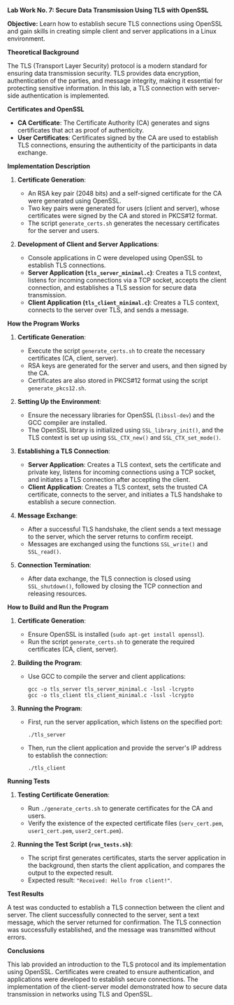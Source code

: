 **Lab Work No. 7: Secure Data Transmission Using TLS with OpenSSL**

**Objective:** Learn how to establish secure TLS connections using OpenSSL and gain skills in creating simple client and server applications in a Linux environment.

**Theoretical Background**

The TLS (Transport Layer Security) protocol is a modern standard for ensuring data transmission security. TLS provides data encryption, authentication of the parties, and message integrity, making it essential for protecting sensitive information. In this lab, a TLS connection with server-side authentication is implemented.

**Certificates and OpenSSL**  
- **CA Certificate**: The Certificate Authority (CA) generates and signs certificates that act as proof of authenticity.  
- **User Certificates**: Certificates signed by the CA are used to establish TLS connections, ensuring the authenticity of the participants in data exchange.

**Implementation Description**

1. **Certificate Generation**:
   - An RSA key pair (2048 bits) and a self-signed certificate for the CA were generated using OpenSSL.
   - Two key pairs were generated for users (client and server), whose certificates were signed by the CA and stored in PKCS#12 format.
   - The script `generate_certs.sh` generates the necessary certificates for the server and users.

2. **Development of Client and Server Applications**:
   - Console applications in C were developed using OpenSSL to establish TLS connections.
   - **Server Application (`tls_server_minimal.c`)**: Creates a TLS context, listens for incoming connections via a TCP socket, accepts the client connection, and establishes a TLS session for secure data transmission.
   - **Client Application (`tls_client_minimal.c`)**: Creates a TLS context, connects to the server over TLS, and sends a message.

**How the Program Works**

1. **Certificate Generation**:
   - Execute the script `generate_certs.sh` to create the necessary certificates (CA, client, server).
   - RSA keys are generated for the server and users, and then signed by the CA.
   - Certificates are also stored in PKCS#12 format using the script `generate_pkcs12.sh`.

2. **Setting Up the Environment**:
   - Ensure the necessary libraries for OpenSSL (`libssl-dev`) and the GCC compiler are installed.
   - The OpenSSL library is initialized using `SSL_library_init()`, and the TLS context is set up using `SSL_CTX_new()` and `SSL_CTX_set_mode()`.

3. **Establishing a TLS Connection**:
   - **Server Application**: Creates a TLS context, sets the certificate and private key, listens for incoming connections using a TCP socket, and initiates a TLS connection after accepting the client.
   - **Client Application**: Creates a TLS context, sets the trusted CA certificate, connects to the server, and initiates a TLS handshake to establish a secure connection.

4. **Message Exchange**:
   - After a successful TLS handshake, the client sends a text message to the server, which the server returns to confirm receipt.
   - Messages are exchanged using the functions `SSL_write()` and `SSL_read()`.

5. **Connection Termination**:
   - After data exchange, the TLS connection is closed using `SSL_shutdown()`, followed by closing the TCP connection and releasing resources.

**How to Build and Run the Program**

1. **Certificate Generation**:
   - Ensure OpenSSL is installed (`sudo apt-get install openssl`).
   - Run the script `generate_certs.sh` to generate the required certificates (CA, client, server).

2. **Building the Program**:
   - Use GCC to compile the server and client applications:
     ```
     gcc -o tls_server tls_server_minimal.c -lssl -lcrypto
     gcc -o tls_client tls_client_minimal.c -lssl -lcrypto
     ```

3. **Running the Program**:
   - First, run the server application, which listens on the specified port:
     ```
     ./tls_server
     ```
   - Then, run the client application and provide the server's IP address to establish the connection:
     ```
     ./tls_client
     ```

**Running Tests**

1. **Testing Certificate Generation**:
   - Run `./generate_certs.sh` to generate certificates for the CA and users.
   - Verify the existence of the expected certificate files (`serv_cert.pem`, `user1_cert.pem`, `user2_cert.pem`).

2. **Running the Test Script (`run_tests.sh`)**:
   - The script first generates certificates, starts the server application in the background, then starts the client application, and compares the output to the expected result.
   - Expected result: `"Received: Hello from client!"`.

**Test Results**

A test was conducted to establish a TLS connection between the client and server. The client successfully connected to the server, sent a text message, which the server returned for confirmation. The TLS connection was successfully established, and the message was transmitted without errors.

**Conclusions**

This lab provided an introduction to the TLS protocol and its implementation using OpenSSL. Certificates were created to ensure authentication, and applications were developed to establish secure connections. The implementation of the client-server model demonstrated how to secure data transmission in networks using TLS and OpenSSL.


